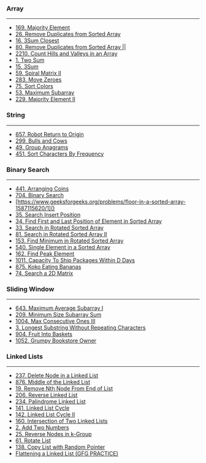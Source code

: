 


### Array

---

- [169. Majority Element](https://leetcode.com/problems/majority-element/submissions/1770663199/)
- [26. Remove Duplicates from Sorted Array](https://leetcode.com/problems/remove-duplicates-from-sorted-array/submissions/1770664848/)
- [16. 3Sum Closest](https://leetcode.com/problems/3sum-closest/submissions/1770668701/)
- [80. Remove Duplicates from Sorted Array ||](https://leetcode.com/problems/remove-duplicates-from-sorted-array-ii/submissions/1770669350/)
- [2210. Count Hills and Valleys in an Array](https://leetcode.com/problems/count-hills-and-valleys-in-an-array/submissions/1770674079/)
- [1. Two Sum]()
- [15. 3Sum]()
- [59. Spiral Matrix II]()
- [283. Move Zeroes]()
- [75. Sort Colors]()
- [53. Maximum Subarray]()
- [229. Majority Element II]()


### String

---

- [657. Robot Return to Origin](https://leetcode.com/problems/robot-return-to-origin/submissions/1770682009/)
- [299. Bulls and Cows]()
- [49. Group Anagrams]()
- [451. Sort Characters By Frequency]()


### Binary Search

---

- [441. Arranging Coins](https://leetcode.com/problems/arranging-coins/submissions/1770689860/)
- [704. Binary Search]()
- [https://www.geeksforgeeks.org/problems/floor-in-a-sorted-array-1587115620/1]()
- [35. Search Insert Position]()
- [34. Find First and Last Position of Element in Sorted Array]()
- [33. Search in Rotated Sorted Array]()
- [81. Search in Rotated Sorted Array II]()
- [153. Find Minimum in Rotated Sorted Array]()
- [540. Single Element in a Sorted Array]()
- [162. Find Peak Element]()
- [1011. Capacity To Ship Packages Within D Days]()
- [875. Koko Eating Bananas]()
- [74. Search a 2D Matrix]()


### Sliding Window

---

- [643. Maximum Average Subarray I](https://leetcode.com/problems/maximum-average-subarray-i/submissions/1770693347/)
- [209. Minimum Size Subarray Sum](https://leetcode.com/problems/minimum-size-subarray-sum/submissions/1770694118/)
- [1004. Max Consecutive Ones III](https://leetcode.com/problems/max-consecutive-ones-iii/submissions/1770694826/)
- [3. Longest Substring Without Repeating Characters](https://leetcode.com/problems/longest-substring-without-repeating-characters/submissions/1770698204/)
- [904. Fruit Into Baskets](https://leetcode.com/problems/fruit-into-baskets/submissions/1770702265/)
- [1052. Grumpy Bookstore Owner]()


### Linked Lists

---

- [237. Delete Node in a Linked List]()
- [876. Middle of the Linked List]()
- [19. Remove Nth Node From End of List]()
- [206. Reverse Linked List]()
- [234. Palindrome Linked List]()
- [141. Linked List Cycle]()
- [142. Linked List Cycle II]()
- [160. Intersection of Two Linked Lists]()
- [2. Add Two Numbers]()
- [25. Reverse Nodes in k-Group]()
- [61. Rotate List]()
- [138. Copy List with Random Pointer]()
- [Flattening a Linked List (GFG PRACTICE)]()



